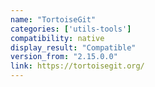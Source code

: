 ```yaml
---
name: "TortoiseGit"
categories: ['utils-tools']
compatibility: native
display_result: "Compatible"
version_from: "2.15.0.0"
link: https://tortoisegit.org/
---
```


